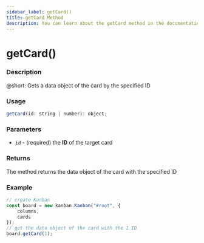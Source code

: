 ```yaml
---
sidebar_label: getCard()
title: getCard Method
description: You can learn about the getCard method in the documentation of the DHTMLX JavaScript Kanban library. Browse developer guides and API reference, try out code examples and live demos, and download a free 30-day evaluation version of DHTMLX Kanban.
---
```


# getCard()

### Description

@short: Gets a data object of the card by the specified ID

### Usage

~~~jsx {}
getCard(id: string | number): object;
~~~

### Parameters

- `id` - (required) the **ID** of the target card 

### Returns

The method returns the data object of the card with the specified ID

### Example

~~~jsx {7}
// create Kanban
const board = new kanban.Kanban("#root", {
	columns,
	cards
});
// get the data object of the card with the 1 ID
board.getCard(1);
~~~
